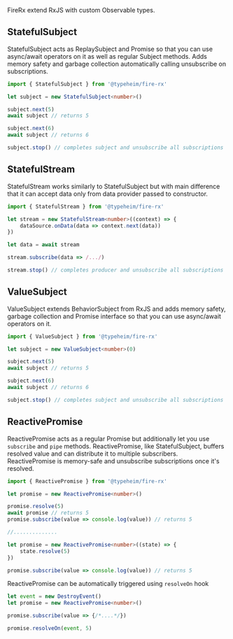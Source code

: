 FireRx extend RxJS with custom Observable types.

## StatefulSubject

StatefulSubject acts as ReplaySubject and Promise so that you can use async/await operators on it as well as regular Subject methods. 
Adds memory safety and garbage collection automatically calling unsubscribe on subscriptions.

```typescript
import { StatefulSubject } from '@typeheim/fire-rx'

let subject = new StatefulSubject<number>()

subject.next(5)  
await subject // returns 5

subject.next(6)
await subject // returns 6

subject.stop() // completes subject and unsubscribe all subscriptions
```

## StatefulStream
StatefulStream works similarly to StatefulSubject but with main difference that it can accept data only from
data provider passed to constructor. 

```typescript
import { StatefulStream } from '@typeheim/fire-rx'

let stream = new StatefulStream<number>((context) => {
    dataSource.onData(data => context.next(data))
})

let data = await stream

stream.subscribe(data => /.../)

stream.stop() // completes producer and unsubscribe all subscriptions
```

## ValueSubject

ValueSubject extends BehaviorSubject from RxJS and adds memory safety, garbage collection and Promise interface so that you can use async/await operators on it.

```typescript
import { ValueSubject } from '@typeheim/fire-rx'

let subject = new ValueSubject<number>(0)

subject.next(5)
await subject // returns 5

subject.next(6)
await subject // returns 6

subject.stop() // completes subject and unsubscribe all subscriptions
```

## ReactivePromise
ReactivePromise acts as a regular Promise but additionally let you use `subscribe` and `pipe` methods. ReactivePromise, like 
StatefulSubject, buffers resolved value and can distribute it to multiple subscribers. 
ReactivePromise is memory-safe and unsubscribe subscriptions once it's resolved. 

```typescript
import { ReactivePromise } from '@typeheim/fire-rx'

let promise = new ReactivePromise<number>()

promise.resolve(5)
await promise // returns 5
promise.subscribe(value => console.log(value)) // returns 5 

//..............

let promise = new ReactivePromise<number>((state) => {
    state.resolve(5)
})

promise.subscribe(value => console.log(value)) // returns 5 
```

ReactivePromise can be automatically triggered using `resolveOn` hook
```typescript
let event = new DestroyEvent()
let promise = new ReactivePromise<number>()

promise.subscribe(value => {/*....*/})

promise.resolveOn(event, 5)
```

